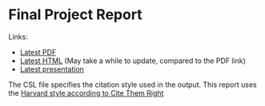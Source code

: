# Final Project Report

Links:

- [Latest PDF](https://github.com/jamesWalker55/qmul-final-project-report/blob/pandoc-action/docs/report.pdf)
- [Latest HTML](https://jameswalker55.github.io/qmul-final-project-report/) (May take a while to update, compared to the PDF link)
- [Latest presentation](https://github.com/jamesWalker55/qmul-final-project-report/blob/pandoc-action/docs/presentation.pdf)

The CSL file specifies the citation style used in the output. This report uses the [Harvard style according to Cite Them Right](https://github.com/citation-style-language/styles/blob/master/harvard-cite-them-right.csl)
